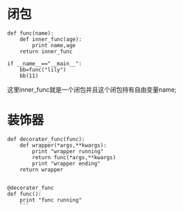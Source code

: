 # 闭包
```
def func(name):
    def inner_func(age):
        print name,age
    return inner_func

if __name__=="__main__":
    bb=func("lily")
    bb(11)
```
这里inner_func就是一个闭包并且这个闭包持有自由变量name;


# 装饰器
```
def decorater_func(func):
    def wrapper(*args,**kwargs):
        print "wrapper running"
        return func(*args,**kwargs)
        print "wrapper ending"
    return wrapper


@decorater_func
def func():
    print "func running"
    ```
